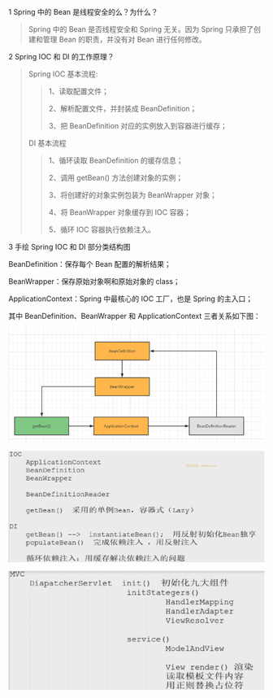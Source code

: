 1 Spring 中的 Bean 是线程安全的么？为什么？

> Spring 中的 Bean 是否线程安全和 Spring 无关。因为 Spring 只承担了创建和管理 Bean 的职责，并没有对 Bean 进行任何修改。

2 Spring IOC 和 DI 的工作原理？

> Spring IOC 基本流程:
> 
>> 1、读取配置文件；
>> 
>> 2、解析配置文件，并封装成 BeanDefinition；
>>
>> 3、把 BeanDefinition 对应的实例放入到容器进行缓存；
> 
> DI 基本流程
> 
>> 1、循环读取 BeanDefinition 的缓存信息；
>> 
>> 2、调用 getBean() 方法创建对象的实例；
>> 
>> 3、将创建好的对象实例包装为 BeanWrapper 对象；
>> 
>> 4、将 BeanWrapper 对象缓存到 IOC 容器；
>> 
>> 5、循环 IOC 容器执行依赖注入。

3 手绘 Spring IOC 和 DI 部分类结构图

BeanDefinition：保存每个 Bean 配置的解析结果；

BeanWrapper：保存原始对象啊和原始对象的 class；

ApplicationContext：Spring 中最核心的 IOC 工厂，也是 Spring 的主入口；

其中 BeanDefinition、BeanWrapper 和 ApplicationContext 三者关系如下图：

![img_1.png](img_1.png)

![img_2.png](img_2.png)

![img_3.png](img_3.png)

